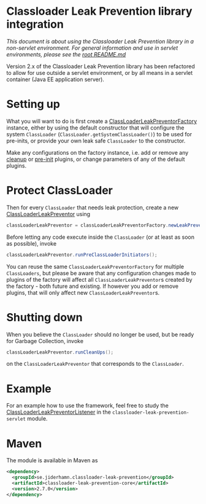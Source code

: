 # Classloader Leak Prevention library integration

_This document is about using the Classloader Leak Prevention library in
a non-servlet environment. For general information and use in servlet 
environments, please see the [root README.md](../../README.md)_

Version 2.x of the Classloader Leak Prevention library has been refactored
to allow for use outside a servlet environment, or by all means in a
servlet container (Java EE application server).

# Setting up
What you will want to do is first create a [ClassLoaderLeakPreventorFactory](src/main/java/se/jiderhamn/classloader/leak/prevention/ClassLoaderLeakPreventorFactory.java)
instance, either by using the default constructor that will configure the system
`ClassLoader` (`ClassLoader.getSystemClassLoader()`) to be used for pre-inits,
or provide your own leak safe `ClassLoader` to the constructor.

Make any configurations on the factory instance, i.e. add or remove any
[cleanup](src/main/java/se/jiderhamn/classloader/leak/prevention/ClassLoaderPreMortemCleanUp.java)
or [pre-init](https://github.com/mjiderhamn/classloader-leak-prevention/blob/master/classloader-leak-prevention/classloader-leak-prevention-core/src/main/java/se/jiderhamn/classloader/leak/prevention/PreClassLoaderInitiator.java)
plugins, or change parameters of any of the default plugins.

# Protect ClassLoader
Then for every `ClassLoader` that needs leak protection, create a new
[ClassLoaderLeakPreventor](src/main/java/se/jiderhamn/classloader/leak/prevention/ClassLoaderLeakPreventor.java)
using
```java
classLoaderLeakPreventor = classLoaderLeakPreventorFactory.newLeakPreventor(classLoader);
```
 
Before letting any code execute inside the `ClassLoader` (or at least as
soon as possible), invoke
```java
classLoaderLeakPreventor.runPreClassLoaderInitiators();
```
 
You can reuse the same `ClassLoaderLeakPreventorFactory` for multiple
`ClassLoaders`, but please be aware that any configuration changes made
to plugins of the factory will affect all `ClassLoaderLeakPreventor`s 
created by the factory - both future and existing. If however you add
or remove plugins, that will only affect new `ClassLoaderLeakPreventor`s. 

# Shutting down
When you believe the `ClassLoader` should no longer be used, but be ready
for Garbage Collection, invoke 
```java
classLoaderLeakPreventor.runCleanUps();
```
on the `ClassLoaderLeakPreventor` that corresponds to the `ClassLoader`.

# Example
For an example how to use the framework, feel free to study the
[ClassLoaderLeakPreventorListener](../classloader-leak-prevention-servlet/src/main/java/se/jiderhamn/classloader/leak/prevention/ClassLoaderLeakPreventorListener.java)
in the `classloader-leak-prevention-servlet` module.

# Maven
The module is available in Maven as
```xml
<dependency>
  <groupId>se.jiderhamn.classloader-leak-prevention</groupId>
  <artifactId>classloader-leak-prevention-core</artifactId>
  <version>2.7.0</version>
</dependency>
```